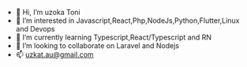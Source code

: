 - 👋 Hi, I’m uzoka Toni
- 👀 I’m interested in Javascript,React,Php,NodeJs,Python,Flutter,Linux and Devops
- 🌱 I’m currently learning Typescript,React/Typescript and RN
- 💞️ I’m looking to collaborate on Laravel and Nodejs
- 📫 uzkat.au@gmail.com

<!---
tonero5760/tonero5760 is a ✨ special ✨ repository because its `README.md` (this file) appears on your GitHub profile.
You can click the Preview link to take a look at your changes.
--->
